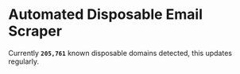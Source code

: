 # Automated Disposable Email Scraper

<!-- disposable database size: the number between the backticks on the next line will be automatically updated -->
Currently **`205,761`** known disposable domains detected, this updates regularly.
